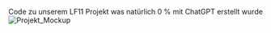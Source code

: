Code zu unserem LF11 Projekt was natürlich 0 % mit ChatGPT erstellt wurde
![Projekt_Mockup](https://github.com/LorackDev/VinylCollector/assets/153488926/501bf28f-6b23-43e8-86e1-c7601ed9da8e)
